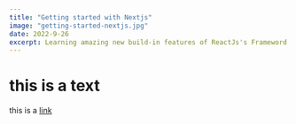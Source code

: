 ```yaml
---
title: "Getting started with Nextjs"
image: "getting-started-nextjs.jpg"
date: 2022-9-26
excerpt: Learning amazing new build-in features of ReactJs's Frameword built for production, it's worth a look!
---
```


# this is a text

this is a [link]('google.com')

